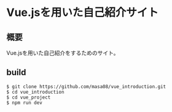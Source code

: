 # Vue.jsを用いた自己紹介サイト
## 概要
Vue.jsを用いた自己紹介をするためのサイト。
## build
```
$ git clone https://github.com/masa08/vue_introduction.git
$ cd vue_introduction
$ cd vue_project
$ npm run dev
```